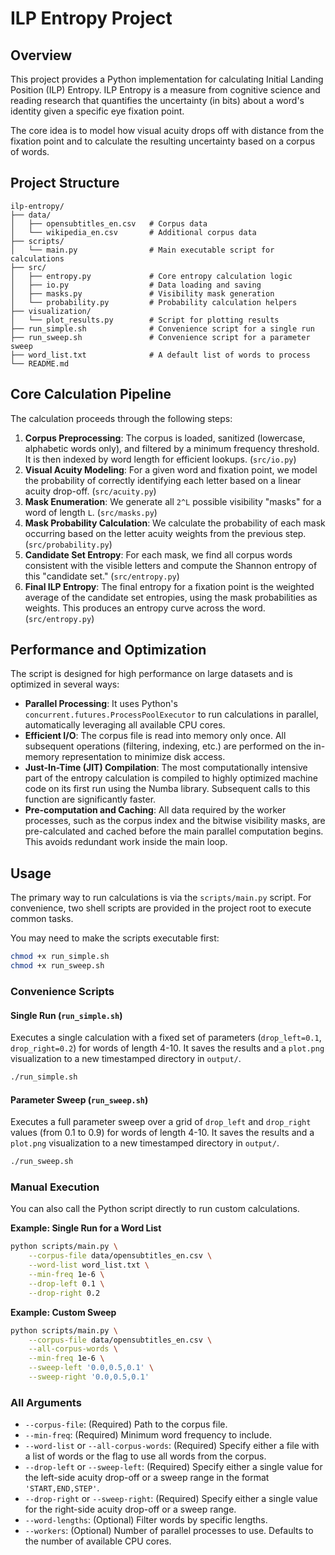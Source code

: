 # ILP Entropy Project

## Overview

This project provides a Python implementation for calculating Initial Landing Position (ILP) Entropy. ILP Entropy is a measure from cognitive science and reading research that quantifies the uncertainty (in bits) about a word's identity given a specific eye fixation point.

The core idea is to model how visual acuity drops off with distance from the fixation point and to calculate the resulting uncertainty based on a corpus of words.

## Project Structure

```
ilp-entropy/
├── data/
│   ├── opensubtitles_en.csv   # Corpus data
│   └── wikipedia_en.csv       # Additional corpus data
├── scripts/
│   └── main.py                # Main executable script for calculations
├── src/
│   ├── entropy.py             # Core entropy calculation logic
│   ├── io.py                  # Data loading and saving
│   ├── masks.py               # Visibility mask generation
│   └── probability.py         # Probability calculation helpers
├── visualization/
│   └── plot_results.py        # Script for plotting results
├── run_simple.sh              # Convenience script for a single run
├── run_sweep.sh               # Convenience script for a parameter sweep
├── word_list.txt              # A default list of words to process
└── README.md
```

## Core Calculation Pipeline

The calculation proceeds through the following steps:

1.  **Corpus Preprocessing**: The corpus is loaded, sanitized (lowercase, alphabetic words only), and filtered by a minimum frequency threshold. It is then indexed by word length for efficient lookups. (`src/io.py`)
2.  **Visual Acuity Modeling**: For a given word and fixation point, we model the probability of correctly identifying each letter based on a linear acuity drop-off. (`src/acuity.py`)
3.  **Mask Enumeration**: We generate all `2^L` possible visibility "masks" for a word of length `L`. (`src/masks.py`)
4.  **Mask Probability Calculation**: We calculate the probability of each mask occurring based on the letter acuity weights from the previous step. (`src/probability.py`)
5.  **Candidate Set Entropy**: For each mask, we find all corpus words consistent with the visible letters and compute the Shannon entropy of this "candidate set." (`src/entropy.py`)
6.  **Final ILP Entropy**: The final entropy for a fixation point is the weighted average of the candidate set entropies, using the mask probabilities as weights. This produces an entropy curve across the word. (`src/entropy.py`)

## Performance and Optimization

The script is designed for high performance on large datasets and is optimized in several ways:

*   **Parallel Processing**: It uses Python's `concurrent.futures.ProcessPoolExecutor` to run calculations in parallel, automatically leveraging all available CPU cores.
*   **Efficient I/O**: The corpus file is read into memory only once. All subsequent operations (filtering, indexing, etc.) are performed on the in-memory representation to minimize disk access.
*   **Just-In-Time (JIT) Compilation**: The most computationally intensive part of the entropy calculation is compiled to highly optimized machine code on its first run using the Numba library. Subsequent calls to this function are significantly faster.
*   **Pre-computation and Caching**: All data required by the worker processes, such as the corpus index and the bitwise visibility masks, are pre-calculated and cached before the main parallel computation begins. This avoids redundant work inside the main loop.

## Usage

The primary way to run calculations is via the `scripts/main.py` script. For convenience, two shell scripts are provided in the project root to execute common tasks.

You may need to make the scripts executable first:
```bash
chmod +x run_simple.sh
chmod +x run_sweep.sh
```

### Convenience Scripts

#### Single Run (`run_simple.sh`)
Executes a single calculation with a fixed set of parameters (`drop_left=0.1`, `drop_right=0.2`) for words of length 4-10. It saves the results and a `plot.png` visualization to a new timestamped directory in `output/`.
```bash
./run_simple.sh
```

#### Parameter Sweep (`run_sweep.sh`)
Executes a full parameter sweep over a grid of `drop_left` and `drop_right` values (from 0.1 to 0.9) for words of length 4-10. It saves the results and a `plot.png` visualization to a new timestamped directory in `output/`.
```bash
./run_sweep.sh
```

### Manual Execution

You can also call the Python script directly to run custom calculations.

**Example: Single Run for a Word List**
```bash
python scripts/main.py \
    --corpus-file data/opensubtitles_en.csv \
    --word-list word_list.txt \
    --min-freq 1e-6 \
    --drop-left 0.1 \
    --drop-right 0.2
```

**Example: Custom Sweep**
```bash
python scripts/main.py \
    --corpus-file data/opensubtitles_en.csv \
    --all-corpus-words \
    --min-freq 1e-6 \
    --sweep-left '0.0,0.5,0.1' \
    --sweep-right '0.0,0.5,0.1'
```

### All Arguments

*   `--corpus-file`: (Required) Path to the corpus file.
*   `--min-freq`: (Required) Minimum word frequency to include.
*   `--word-list` or `--all-corpus-words`: (Required) Specify either a file with a list of words or the flag to use all words from the corpus.
*   `--drop-left` or `--sweep-left`: (Required) Specify either a single value for the left-side acuity drop-off or a sweep range in the format `'START,END,STEP'`.
*   `--drop-right` or `--sweep-right`: (Required) Specify either a single value for the right-side acuity drop-off or a sweep range.
*   `--word-lengths`: (Optional) Filter words by specific lengths.
*   `--workers`: (Optional) Number of parallel processes to use. Defaults to the number of available CPU cores.